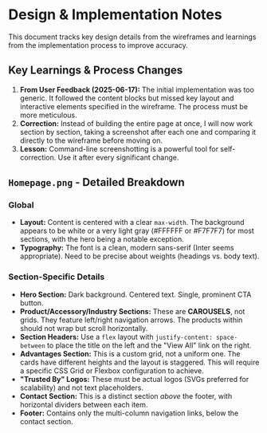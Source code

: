 # Design & Implementation Notes

This document tracks key design details from the wireframes and learnings from the implementation process to improve accuracy.

## Key Learnings & Process Changes

1.  **From User Feedback (2025-06-17):** The initial implementation was too generic. It followed the content blocks but missed key layout and interactive elements specified in the wireframe. The process must be more meticulous.
2.  **Correction:** Instead of building the entire page at once, I will now work section by section, taking a screenshot after each one and comparing it directly to the wireframe before moving on.
3.  **Lesson:** Command-line screenshotting is a powerful tool for self-correction. Use it after every significant change.

## `Homepage.png` - Detailed Breakdown

### Global

*   **Layout:** Content is centered with a clear `max-width`. The background appears to be white or a very light gray (#FFFFFF or #F7F7F7) for most sections, with the hero being a notable exception.
*   **Typography:** The font is a clean, modern sans-serif (Inter seems appropriate). Need to be precise about weights (headings vs. body text).

### Section-Specific Details

*   **Hero Section:** Dark background. Centered text. Single, prominent CTA button.
*   **Product/Accessory/Industry Sections:** These are **CAROUSELS**, not grids. They feature left/right navigation arrows. The products within should not wrap but scroll horizontally.
*   **Section Headers:** Use a `flex` layout with `justify-content: space-between` to place the title on the left and the "View All" link on the right.
*   **Advantages Section:** This is a custom grid, not a uniform one. The cards have different heights and the layout is staggered. This will require a specific CSS Grid or Flexbox configuration to achieve.
*   **"Trusted By" Logos:** These must be actual logos (SVGs preferred for scalability) and not text placeholders.
*   **Contact Section:** This is a distinct section *above* the footer, with horizontal dividers between each item.
*   **Footer:** Contains only the multi-column navigation links, below the contact section.
